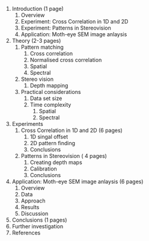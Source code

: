 1. Introduction (1 page)
    1. Overview
    2. Experiment: Cross Correlation in 1D and 2D
    3. Experiment: Patterns in  Stereovision      
    4. Application: Moth-eye SEM image anlaysis
2. Theory (2-3 pages)
    1. Pattern matching
        1. Cross correlation
        2. Normalised cross correlation
        3. Spatial
        4. Spectral
    2. Stereo vision
        1. Depth mapping
    3. Practical considerations
        1. Data set size
        2. Time complexity
            1. Spatial
            2. Spectral
3. Experiments
    1. Cross Correlation in 1D and 2D (6 pages)
        1. 1D singal offset
        2. 2D pattern finding
        3. Conclusions
    2. Patterns in  Stereovision ( 4 pages)   
        1. Creating depth maps
        2. Calibration 
        3. Conclusions
4. Application: Moth-eye SEM image anlaysis (6 pages)
    1. Overview
    2. Data
    3. Approach
    3. Results
    4. Discussion
5. Conclusions (1 pages)
6. Further investigation
7. References


